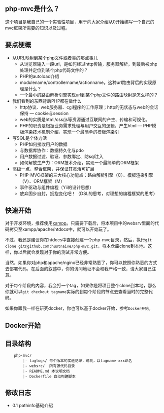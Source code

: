 php-mvc是什么？
---
这个项目是我自己的一个实验性项目，用于向大家介绍从0开始编写一个自己的mvc框架所需要的知识以及过程。

要点梗概
---
* 从URL映射到某个php文件或者类的那点事儿
	* 从浏览器输入一段url，是如何经过http传输，服务器解析，到最后被php处理并定位到某个php代码文件的？
	* PHP的autoload介绍
	* modulename/controllername/actionname，这种url路由背后的实现原理是什么？
	* 一个最小的路由解析引擎实现url到某个php文件的路由映射是怎么样的？
* 我们看到的东西背后PHP都在做什么
	* http协议、web服务器、cgi程序的工作原理；http的无状态与web的会话保持 — cookie与session
	* web的实质是html/css/js等资源通过互联网的产生、传输和可视化。
	* PHP的职责是根据业务需求处理与用户交互的逻辑，产生html — PHP模板渲染技术机制介绍，实现一个最简单的模板渲染引
* 写SQL是个体力活
	* PHP如何接收用户的数据
	* 与数据库协作：数据持久化与pdo
	* 用户数据过滤、验证、参数绑定、防sql注入
	* 如何解放生产力：ORM技术介绍，实现一个最简单的ORM框架
* 高级一点，整合框架，并保证其灵活可扩展
	* PHP-MVC框架的三大核心功能点：路由解析引擎（C）、模板渲染引擎（V）、ORM框架（M）
	* 事件驱动与组件编程（Yii的设计思想）
	* 放弃固步自封，拥抱变化吧！（DSL的思考，对理想的编程框架的思考）

快速开始
---

对于开发环境，推荐使用[xampp](http://sourceforge.net/projects/xampp/files/)。只需要下载后，将本项目中的websrv里面的代码拷贝至xampp/apache/htdocs中，就可以开始玩了。

不过，我还是建议你在htdocs中直接创建一个php-mvc目录，然后，执行`git clone git@github.com:hustnaive/php-mvc.git`，将本仓库clone到本地。这样，你以后就会发现对于你的测试非常方便。

当然，如果你对php和apache/nginx已经非常熟悉了，你可以按照你熟悉的方式去部署代码，在后面的叙述中，你的访问地址不会和我严格一致，请大家自己注意。

对于每个阶段的内容，我会打一个tag，如果你是将项目整个clone到本地，那么你就可以`git checkout tagname`实际的到每个阶段的节点去查看当时的完整代码。

如果你跟我一样在研究docker，你也可以基于docker开始，参考`Docker开始`。

Docker开始
---



目录结构
---

```
	php-mvc/
		|- taglogs/	每个版本的实验记录，说明，以tagname-xxx命名
		|- websrc/	所有源代码目录
		|- README.md 本说明文档
		|- Dockerfile 自动构建脚本
```

修改日志
---

* 0.1 pathinfo基础介绍



